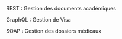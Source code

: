 REST : Gestion des documents académiques 


GraphQL : Gestion de Visa


SOAP : Gestion des dossiers médicaux
